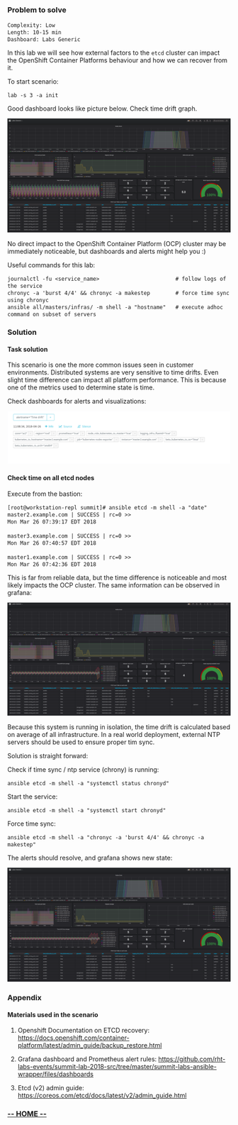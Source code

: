 ### Problem to solve

```
Complexity: Low
Length: 10-15 min
Dashboard: Labs Generic
```

In this lab we will see how external factors to the `etcd` cluster can impact the OpenShift Container Platforms behaviour and how we can recover from it.

To start scenario:
```
lab -s 3 -a init
```
Good dashboard looks like picture below. Check time drift graph.

![alt text](img/init.png)

No direct impact to the OpenShift Container Platform (OCP) cluster may be immediately noticeable, but dashboards and alerts might help you :)

Useful commands for this lab:

```
journalctl -fu <service_name>                        # follow logs of the service
chronyc -a 'burst 4/4' && chronyc -a makestep        # force time sync using chronyc
ansible all/masters/infras/ -m shell -a "hostname"   # execute adhoc command on subset of servers
```

### Solution

#### Task solution

This scenario is one the more common issues seen in customer environments. Distributed systems are very sensitive to time drifts. Even slight time difference can impact all platform performance. This is because one of the metrics used to determine state is time.

Check dashboards for alerts and visualizations:

![alt text](img/alert.png)

#### Check time on all etcd nodes

Execute from the bastion:
```
[root@workstation-repl summit]# ansible etcd -m shell -a "date"
master2.example.com | SUCCESS | rc=0 >>
Mon Mar 26 07:39:17 EDT 2018

master3.example.com | SUCCESS | rc=0 >>
Mon Mar 26 07:40:57 EDT 2018

master1.example.com | SUCCESS | rc=0 >>
Mon Mar 26 07:42:36 EDT 2018
```

This is far from reliable data, but the time difference is noticeable and most likely impacts the OCP cluster. The same information can be observed in grafana:

![alt text](img/time_drift.png)

Because this system is running in isolation, the time drift is calculated based on average of all infrastructure. In a real world deployment, external NTP servers should be used to ensure proper tim sync.

Solution is straight forward:

Check if time sync / ntp service (chrony) is running:
```
ansible etcd -m shell -a "systemctl status chronyd"
```

Start the service:
```
ansible etcd -m shell -a "systemctl start chronyd"
```

Force time sync:
```
ansible etcd -m shell -a "chronyc -a 'burst 4/4' && chronyc -a makestep"
```

The alerts should resolve, and grafana shows new state:

![alt text](img/normalize.png)

### Appendix

#### Materials used in the scenario

1. Openshift Documentation on ETCD recovery:
https://docs.openshift.com/container-platform/latest/admin_guide/backup_restore.html

2. Grafana dashboard and Prometheus alert rules:
https://github.com/rht-labs-events/summit-lab-2018-src/tree/master/summit-labs-ansible-wrapper/files/dashboards

3. Etcd (v2) admin guide:
https://coreos.com/etcd/docs/latest/v2/admin_guide.html



### [**-- HOME --**](https://rht-labs-events.github.io/summit-lab-2018-doc/)